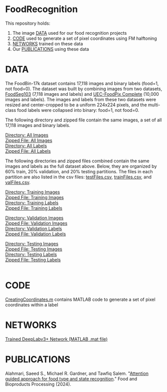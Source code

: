 # FoodRecognition
This repository holds: <br/>
1. The image [DATA](https://github.com/mgardner-lab/FoodRecognition?tab=readme-ov-file#data) used for our food recognition projects
2. [CODE](https://github.com/mgardner-lab/FoodRecognition?tab=readme-ov-file#code) used to generate a set of pixel coordinates using FM halftoning
3. [NETWORKS](https://github.com/mgardner-lab/FoodRecognition?tab=readme-ov-file#networks) trained on these data
4. Our [PUBLICATIONS](https://github.com/mgardner-lab/FoodRecognition?tab=readme-ov-file#publications) using these data

# DATA

The FoodBin-17k dataset contains 17,118 images and binary labels (food=1, not food=0). The dataset was built by combining images from two datasets, [FoodSeg103](https://dl.acm.org/doi/abs/10.1145/3474085.3475201) (7,118 images and labels) and [UEC-FoodPix Complete](https://link.springer.com/chapter/10.1007/978-3-030-68821-9_51) (10,000 images and labels). The images and labels from these two datasets were resized and center-cropped to be a uniform 224x224 pixels, and the multi-class food labels were collapsed into binary: food=1, not food=0.

The following directory and zipped file contain the same images, a set of all 17,118 images and binary labels. <br/>

[Directory: All Images](https://www.dropbox.com/scl/fo/ubohscymgewrri9wrzlph/AEeZ9XiF1nn98X5GIygpZdc?rlkey=r8zk4nyl56wlywxhoopsmkkmr&dl=0)<br/>
[Zipped File: All Images](https://www.dropbox.com/scl/fi/1m23cu3kg0ut856vdl97x/Images-Full-Dataset.zip?rlkey=61muurme2fs210ghrp5jfl76o&dl=0)<br/>
[Directory: All Labels](https://www.dropbox.com/scl/fo/ysfwrrf7wfrugk0l50hcy/AHLfXHtVk5aXoqXFlsqMOKs?rlkey=r014lqx8etfxzaqohd2pso516&dl=0)<br/>
[Zipped File: All Labels](https://www.dropbox.com/scl/fi/hfey2txvl8rcv8s5d2ept/Labels-Full-Dataset.zip?rlkey=j8se429l0tcb4jfwlbbjdxfk4&dl=0)<br/>

The following directories and zipped files combined contain the same images and labels as the full dataset above. Below, they are organized by 60% train, 20% validation, and 20% testing partitions. The files in each partition are also listed in the csv files: 
[testFiles.csv](https://github.com/mgardner-lab/FoodRecognition/blob/main/testFiles.csv), 
[trainFiles.csv](https://github.com/mgardner-lab/FoodRecognition/blob/main/trainFiles.csv), and 
[valFiles.csv](https://github.com/mgardner-lab/FoodRecognition/blob/main/valFiles.csv).<br/>

[Directory: Training Images](https://www.dropbox.com/scl/fo/xlkw0hncs5dd0rptmgm73/AHJghNjDjvd92E_G8_8oKIE?rlkey=aga41dz0ykz0bfb3ijzit8jv0&dl=0)<br/>
[Zipped File: Training Images](https://www.dropbox.com/scl/fi/dzl75i2hem7rmu7bs6h8z/Images-Train.zip?rlkey=ecyyfcxf85pg1zip4uclfwnq6&dl=0)<br/>
[Directory: Training Labels](https://www.dropbox.com/scl/fo/rhqf24dexx05ve9lfy0qu/AMv6BYh9BwWW0OX0pwEnoho?rlkey=aucqjulx4cyzd8f8i8hhxw5m0&dl=0)<br/>
[Zipped File: Training Labels](https://www.dropbox.com/scl/fi/sl36ree343wfrhqoiti7l/Labels-Train.zip?rlkey=ao1fvux9g88z6gmtdmixgfick&dl=0)<br/>

[Directory: Validation Images](https://www.dropbox.com/scl/fo/artx6tpiemdnrhj0urgee/AGf4rLo9xsy03a54Yi3DFMw?rlkey=2ua7tyjlw3om7b05womkyagkb&dl=0)<br/>
[Zipped File: Validation Images](https://www.dropbox.com/scl/fi/nzro8sfc0qgmhybmwjd10/Images-Val.zip?rlkey=rfksbfmaq292rwc7xleht75gx&dl=0)<br/>
[Directory: Validation Labels](https://www.dropbox.com/scl/fo/6b58vygb4eukiig8sv023/AL7gZfFXRQD74Qqx6UvA9o4?rlkey=cxj2wv19p2kqkdncfi1t8fux5&dl=0)<br/>
[Zipped File: Validation Labels](https://www.dropbox.com/scl/fi/ud2xg8dvkkd5ukfvetn2u/Labels-Val.zip?rlkey=xfyt1y3l3odsq4cfrax1j87to&dl=0)<br/>

[Directory: Testing Images](https://www.dropbox.com/scl/fo/3d2tsg3qrgktwr9w3kbtu/AJhH6QjFUq0idnBNzs4DUD0?rlkey=o5uwv1d31vrdqslnk9z76w488&dl=0)<br/>
[Zipped File: Testing Images](https://www.dropbox.com/scl/fi/67rhzsm32jrcxlq4150j0/Images-Test.zip?rlkey=twf9czo3ozx6vqywvw2j1dshz&dl=0)<br/>
[Directory: Testing Labels](https://www.dropbox.com/scl/fo/xn3urf7iq9zsxsqercrh5/AGQsInTPbXFqi9LdtOihahU?rlkey=pklxz4pizs7hx3bfziwnrtapa&dl=0)<br/>
[Zipped File: Testing Labels](https://www.dropbox.com/scl/fi/0idoy3ez7jpc8imz7vl06/Labels-Test.zip?rlkey=lccrneje5l0nnhe5fy70zaakj&dl=0)<br/><br/>

# CODE

[CreatingCoordinates.m](https://github.com/mgardner-lab/FoodRecognition/blob/main/CreatingCoordinates.m) contains MATLAB code to generate a set of pixel coordinates within a label

# NETWORKS

[Trained DeepLabv3+ Network (MATLAB .mat file)](https://www.dropbox.com/scl/fi/6rk0dh36if6wcsoew9mzh/DeepLabv3p_FoodBin17k.mat?rlkey=fc1jajso0twsbrm34ipeorh74&dl=0)

# PUBLICATIONS

Alahmari, Saeed S., Michael R. Gardner, and Tawfiq Salem. "[Attention guided approach for food type and state recognition](https://www.sciencedirect.com/science/article/abs/pii/S0960308524000208)." Food and Bioproducts Processing (2024).
